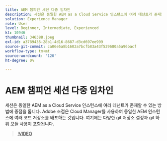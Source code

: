 ```yaml
---
title: AEM 챔피언 세션 다중 임차인
description: 세션은 동일한 AEM as a Cloud Service 인스턴스에 여러 테넌트가 존재할 수 있는 방법에 중점을 둡니다. Adobe 초점은 Cloud Manager를 사용하여 동일한 AEM 인스턴스에 여러 코드 저장소를 배포하는 것입니다. 여기에는 다양한 git 저장소 설정과 git 하위 모듈 사용이 포함됩니다.
solution: Experience Manager
role: User
level: Beginner, Intermediate, Experienced
kt: 10946
thumbnail: 346388.jpeg
exl-id: a3789435-28b1-4d16-8687-d3cd697ee999
source-git-commit: ca06e5a8b1602a7bcfb83a43f529680a5a96bacf
workflow-type: tm+mt
source-wordcount: '120'
ht-degree: 0%

---
```


# AEM 챔피언 세션 다중 임차인

세션은 동일한 AEM as a Cloud Service 인스턴스에 여러 테넌트가 존재할 수 있는 방법에 중점을 둡니다. Adobe 초점은 Cloud Manager를 사용하여 동일한 AEM 인스턴스에 여러 코드 저장소를 배포하는 것입니다. 여기에는 다양한 git 저장소 설정과 git 하위 모듈 사용이 포함됩니다.

>[!VIDEO](https://video.tv.adobe.com/v/346388/?quality=12&learn=on)

